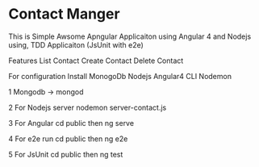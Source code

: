 # Contact Manger

This is Simple Awsome Apngular Applicaiton using Angular 4 and Nodejs using, TDD Applicaiton (JsUnit with e2e)

Features
List Contact 
Create Contact
Delete Contact

For configuration
Install
MonogoDb
Nodejs
Angular4 CLI
Nodemon

1 Mongodb -> mongod

2 For Nodejs server nodemon server-contact.js

3 For Angular cd public
  then ng serve
  
4 For e2e run
  cd public
  then ng e2e
  
5 For JsUnit
  cd public 
  then ng test

